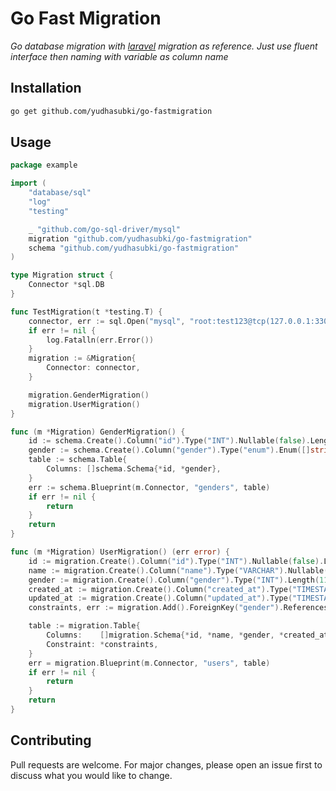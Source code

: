 # Go Fast Migration

*Go database migration with [laravel](https://github.com/laravel/laravel) migration as reference. Just use fluent interface then naming with variable as column name*

## Installation

```bash
go get github.com/yudhasubki/go-fastmigration
```

## Usage

```go
package example

import (
	"database/sql"
	"log"
	"testing"

	_ "github.com/go-sql-driver/mysql"
	migration "github.com/yudhasubki/go-fastmigration"
	schema "github.com/yudhasubki/go-fastmigration"
)

type Migration struct {
	Connector *sql.DB
}

func TestMigration(t *testing.T) {
	connector, err := sql.Open("mysql", "root:test123@tcp(127.0.0.1:3306)/test_database")
	if err != nil {
		log.Fatalln(err.Error())
	}
	migration := &Migration{
		Connector: connector,
	}

	migration.GenderMigration()
	migration.UserMigration()
}

func (m *Migration) GenderMigration() {
	id := schema.Create().Column("id").Type("INT").Nullable(false).Length(11).PrimaryKey().AutoIncrement()
	gender := schema.Create().Column("gender").Type("enum").Enum([]string{"Men", "Women"}).NullableEnum()
	table := schema.Table{
		Columns: []schema.Schema{*id, *gender},
	}
	err := schema.Blueprint(m.Connector, "genders", table)
	if err != nil {
		return
	}
	return
}

func (m *Migration) UserMigration() (err error) {
	id := migration.Create().Column("id").Type("INT").Nullable(false).Length(11).PrimaryKey().AutoIncrement()
	name := migration.Create().Column("name").Type("VARCHAR").Nullable(true).Length(75)
	gender := migration.Create().Column("gender").Type("INT").Length(11)
	created_at := migration.Create().Column("created_at").Type("TIMESTAMP").DefaultTimestamp()
	updated_at := migration.Create().Column("updated_at").Type("TIMESTAMP").NullableTimestamp()
	constraints, err := migration.Add().ForeignKey("gender").References("id").On("genders")

	table := migration.Table{
		Columns:    []migration.Schema{*id, *name, *gender, *created_at, *updated_at},
		Constraint: *constraints,
	}
	err = migration.Blueprint(m.Connector, "users", table)
	if err != nil {
		return
	}
	return
}

```

## Contributing
Pull requests are welcome. For major changes, please open an issue first to discuss what you would like to change.